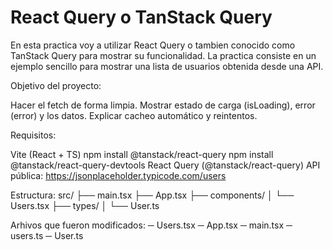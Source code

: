 # React Query o TanStack Query

En esta practica voy a utilizar React Query o tambien conocido como TanStack Query para mostrar su funcionalidad.
La practica consiste en un ejemplo sencillo para mostrar una lista de usuarios obtenida desde una API. 

Objetivo del proyecto:

  Hacer el fetch de forma limpia.
  Mostrar estado de carga (isLoading), error (error) y los datos.
  Explicar cacheo automático y reintentos.


Requisitos:

Vite (React + TS)
  npm install @tanstack/react-query
  npm install @tanstack/react-query-devtools
React Query (@tanstack/react-query)
API pública: https://jsonplaceholder.typicode.com/users

Estructura:
src/
├── main.tsx
├── App.tsx
├── components/
│   └── Users.tsx 
├── types/
│   └── User.ts


Arhivos que fueron modificados:
─ Users.tsx
─ App.tsx
─ main.tsx
─ users.ts
─ User.ts

